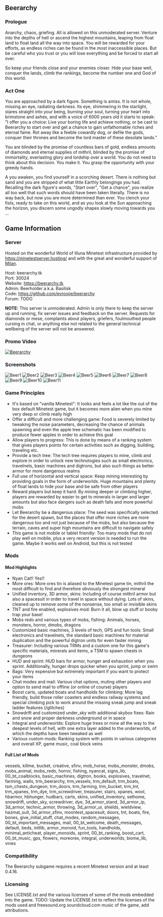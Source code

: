## Beerarchy
### Prologue
Anarchy, chaos, griefing. All is allowed on this unmoderated server. Venture into the depths of hell or ascend the highest mountains, leaping from float land to float land all the way into space. You will be rewarded for your efforts, as endless riches can be found in the most inaccessible places. But be careful who you trust or you will lose everything and be forced to start all over.

So keep your friends close and your enemies closer. Hide your base well, conquer the lands, climb the rankings, become the number one and God of this world.

### Act One
You are approached by a dark figure. Something is amiss. It is not whole, missing an eye, radiating darkness. Its eye, shimmering in the starlight, stares straight into your being, burning your soul, turning your heart into brimstone and ashes, and with a voice of 6000 years old it starts to speak: "I offer you a choice: Live your boring life and achieve nothing, or be cast to Beerarchy to start over and get a chance to gain unfathomable riches and eternal fame. Rot away like a feeble cowardly dog, or defile the gods, conquer their thrones and become the lord master of these desolate lands."

You are blinded by the promise of countless bars of gold, endless amounts of diamonds and eternal supplies of mithril, blinded by the promise of immortality, everlasting glory and lordship over a world. You do not need to think about this decision. You make it. You grasp the opportunity with your greedy hands.

A you awaken, you find yourself in a scorching desert. There is nothing but sand and you are stripped of what little Earthly belongings you had. Recalling the dark figure's words, "Start over", "Get a chance", you realize all too well that such words should have been taken literally. There is no way back, but now you are more determined than ever. You clench your fists, ready to take on this world, and as you look at the Sun approaching the horizon, you discern some ungodly shapes slowly moving towards you ...

## Game Information
### Server
Hosted on the wonderful World of Illuna Minetest infrastructure provided by https://minetestserver.hosting/ and with the great and wonderful support of [Milan](https://tchncs.de).

Host:  beerarchy.tk<br/>
Port:  30024<br/>
Website:  https://beerarchy.tk<br/>
Admin: Beerholder a.k.a. Basilisk<br/>
Code:  https://github.com/evrooije/beerarchy<br/>
Forum: TODO<br/>

**NOTE:** This server is unmoderated. Admin is only there to keep the server up and running, fix server issues and feedback on the server. Requests for diamonds or mese, complaints about players, griefers, foulmouthed people cursing in chat, or anything else not related to the general technical wellbeing of the server will not be answered.

### Promo Video
[![Beerarchy](http://img.youtube.com/vi/uYF0xxI1fvY/0.jpg)](http://www.youtube.com/watch?v=uYF0xxI1fvY)

### Screenshots
![Beer1](https://beerarchy.tk/img/beer1.png)
![Beer2](https://beerarchy.tk/img/beer2.png)
![Beer3](https://beerarchy.tk/img/beer3.png)
![Beer4](https://beerarchy.tk/img/beer4.png)
![Beer5](https://beerarchy.tk/img/beer5.png)
![Beer6](https://beerarchy.tk/img/beer6.png)
![Beer7](https://beerarchy.tk/img/beer7.png)
![Beer8](https://beerarchy.tk/img/beer8.png)
![Beer9](https://beerarchy.tk/img/beer9.png)
![Beer10](https://beerarchy.tk/img/beer10.png)
![Beer11](https://beerarchy.tk/img/beer11.png)

### Game Principles
* It's based on "vanilla Minetest": It looks and feels a lot like the out of the box default Minetest game, but it becomes more alien when you mine very deep or climb really high
* Offer a difficult and more challenging game: Food is severely limited by tweaking the noise parameters, decreasing the chance of animals spawning and even the apple tree schematic has been modified to produce fewer apples in order to achieve this goal
* Allow players to progress: This is done by means of a ranking system that gives players points for certain activities such as digging, building, traveling etc.
* Provide a tech tree: The tech tree requires players to mine, climb and explore in order to unlock new technologies such as small electronics, travelnets, basic machines and digtrons, but also such things as better armor for more dangerous realms
* Full use of horizontal and vertical space: Keep mining interesting by providing goals in the form of underworlds. Huge mountains and plenty of float lands to hide your base and be safe from other players
* Reward players but keep it hard: By mining deeper or climbing higher, players are rewarded by easier to get to minerals in larger and larger amounts but also face dangers such as death falls and more powerful mobs
* Let Beerarchy be a dangerous place: The seed was specifically selected for the desert spawn, but the places that offer more riches are more dangerous too and not just because of the mobs, but also because the terrain, caves and super high mountains are difficult to navigate safely
* This game is not mobile or tablet friendly: Too many mods that do not play well on mobile, plus a very recent version is needed to run the game. Maybe it works well on Android, but this is not tested

### Mods
#### Mod Highlights
* Nyan Cat!! Yes!!
* More ores: More ores tin is aliased to the Minetest game tin, mithril the most difficult to find and therefore obviously the strongest mineral
* Unified inventory, 3D armor, skins: Including of course mithril armor but also a spacesuit in order to travel in space without dying. Lots of skins, cleaned up to remove some of the nonsense, too small or invisible skins
* TNT and fire enabled, explosives mod: Burn it all, blow up stuff or booby trap your base!
* Mobs redo and various types of mobs, fishing: Animals, horses, monsters, horror, dmobs, dragons
* Customized basic machines, 3 levels of tech, GPS and fun tools: Small electronics and travelnets, the standard basic machines for material duplication and the powerful digtron units for even faster mining
* Treasurer: Including various TRMs and a custom one for this game's specific materials, minerals and items, a TSM to spawn chests in dungeons
* HUD and sprint: HUD bars for armor, hunger and exhaustion when you sprint. Additionally, hunger drops quicker when you sprint, jump or swim
* Bags: Very expensive but extremely important if you want to protect your items
* Chat modes and mail: Various chat options, muting other players and option to send mail to offline (or online of course) players
* Boost carts, updated boats and handholds for climbing: More lag friendly, build those roller coasters and endless railway systems and special climbing pick to work around the missing sneak jump and sneak ladder features (/glitches)
* Snowdrift and customized under_sky with additional skybox fixes: Rain and snow and proper darkness underground or in space
* Integral and underworlds: Explore huge trees or mine all the way to the deepest levels of hell, with one extra layer added to the underworlds, of which the depths have been tweaked as well
* Various custom mods: Ranking system with points in various categories and overall XP, game music, coal block veins

#### Full List of Mods
vessels, killme, bucket, creative, sfinv, mob_horse, mobs_monster, dmobs, mobs_animal, mobs_redo, horror, fishing, nyancat, signs_lib, 00_bt_coalblocks, basic_machines, digtron, books, explosives, travelnet, farming, walls, trm_beerarchy, trm_vessels, trm_default, trm_boats, tsm_chests_dungeon, trm_doors, trm_farming, trm_bucket, trm_tnt, trm_xpanes, trm_dye, trm_screwdriver, treasurer, stairs, xpanes, wool, hbarmor, hbhunger, hudbars, carts, skins, unified_inventory, sethome, snowdrift, under_sky, screwdriver, dye, 3d_armor_stand, 3d_armor_ip, 3d_armor, technic_armor, throwing, 3d_armor_ui, shields, wieldview, hazmat_suit, 3d_armor_sfinv, moontest_spacesuit, doors, tnt, boats, fire, bones, give_initial_stuff, chat_modes, random_messages, 00_bt_important_messages, mail, 00_bt_welcome, death_messages, default, beds, intllib, armor_monoid, fun_tools, handholds, minimal_anticheat, player_monoids, sprint, 00_bt_ranking, boost_cart, 00_bt_music, gps, flowers, moreores, integral, underworlds, biome_lib, vines

### Compatibility
The Beerarchy subgame requires a recent Minetest version and at least 0.4.16.

### Licensing
See LICENSE.txt and the various licenses of some of the mods embedded into the game. TODO: Update the LICENSE.txt to reflect the licenses of the mods used and freesound.org soundcloud.com music of the game, add attributions.
